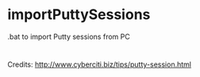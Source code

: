 # importPuttySessions
.bat to import Putty sessions from PC
# 
Credits: http://www.cyberciti.biz/tips/putty-session.html

